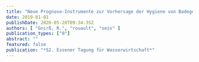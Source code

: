 ```yaml
---
title: "Neue Prognose-Instrumente zur Vorhersage der Hygiene von Badegewässern"
date: 2019-01-01
publishDate: 2020-05-20T09:34:35Z
authors: [ "Gnirß, R.", "rouault", "seis" ]
publication_types: ["0"]
abstract: ""
featured: false
publication: "*52. Essener Tagung für Wasserwirtschaft*"
---
```


